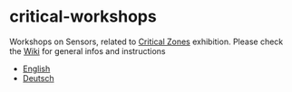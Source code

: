 # critical-workshops
Workshops on Sensors, related to [Critical Zones](https://zkm.de/en/exhibition/2020/05/critical-zones) exhibition.
Please check the [Wiki](https://github.com/digital-codes/critical-workshops/wiki) for general infos and instructions
  * [English](https://github.com/digital-codes/critical-workshops/wiki/Welcome)
  * [Deutsch](https://github.com/digital-codes/critical-workshops/wiki/Willkommen)

